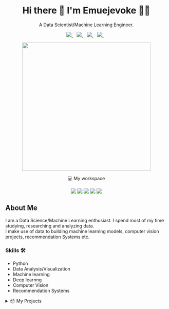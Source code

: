 
<h1 align='center'>
  Hi there 👋 I'm Emuejevoke 👨‍💻
</h1>

<p align='center'>
  A Data Scientist/Machine Learning Engineer.
</p>



<p align='center'>
  
  <a href="https://linkedin.com/in/emuejevoke-eshemitan">
    <img src="https://img.shields.io/badge/linkedin-%230077B5.svg?&style=for-the-badge&logo=linkedin&logoColor=white" />
  </a>&nbsp;&nbsp;
    <a href="https://twitter.com/davidsonity_">
    <img src="https://img.shields.io/badge/Twitter-1DA1F2?style=for-the-badge&logo=twitter&logoColor=white" />        
  </a>&nbsp;&nbsp;
  <a href="mailto:eshemitanvoke@gmail.com">
    <img src="https://img.shields.io/badge/Gmail-D14836?style=for-the-badge&logo=gmail&logoColor=white" /> 
  </a>&nbsp;&nbsp;
  <a href="https://www.kaggle.com/vokeeshemitan">
    <img src="https://img.shields.io/badge/Kaggle-20BEFF?style=for-the-badge&logo=Kaggle&logoColor=white" /> 
  </a>&nbsp;&nbsp;
  
</p>

<p align='center'>
  <a href="#"><img src="https://github-readme-stats.vercel.app/api?username=Davidsonity&show_icons=true&count_private=true&theme=dark" width="400"></a>
</p>

<p align='center'>
  💻 My workspace<br/><br/>
  <img src="https://img.shields.io/badge/PyCharm-000000.svg?&style=for-the-badge&logo=PyCharm&logoColor=white" />
  <img src="https://img.shields.io/badge/TensorFlow-FF6F00?style=for-the-badge&logo=tensorflow&logoColor=white" />
  <img src="https://img.shields.io/badge/OpenCV-27338e?style=for-the-badge&logo=OpenCV&logoColor=white" />
  <img src="https://img.shields.io/badge/Jupyter-F37626.svg?&style=for-the-badge&logo=Jupyter&logoColor=white" />
  <img src="https://img.shields.io/badge/Colab-F9AB00?style=for-the-badge&logo=googlecolab&color=525252" />
</p>



## About Me
I am a Data Science/Machine Learning enthusiast. I spend most of my time studying, researching and analyzing data. \
I make use of data to building machine learning models, computer vision projects, recommendation Systems etc.

### Skills 🛠 
- Python
- Data Analysis/Visualization
- Machine learning
- Deep learnng
- Computer Vision
- Recommendation Systems

<details>

<summary>📦 My Projects</summary>

| Name                 | A short summary                              | App  | Notebook |
| -------------------- | -------------------------------------------- | --------- |-------- |
| [Dog Breed Classifier](https://github.com/Davidsonity/Dog_Breed_Classifier) | Classifiy images of dogs  | [![Website shields.io](https://img.shields.io/website-up-down-green-red/http/shields.io.svg)](https://davidsonity-dog-breed-classifier-app-l4wtbp.streamlitapp.com/) | [![Made In Collab](https://colab.research.google.com/assets/colab-badge.svg)](https://colab.research.google.com/github/Davidsonity/Dog_Breed_Classifier/blob/main/Notebook/Dog_Breed_Prediction.ipynb) |
| [Zomato](https://github.com/Davidsonity/Zomato)   | Data Analysis/Visualization and Model Building   | [![Website shields.io](https://img.shields.io/website-up-down-green-red/http/shields.io.svg)](https://davidsonity-zomato-app-oz2y4c.streamlitapp.com/) | [![Made In Collab](https://colab.research.google.com/assets/colab-badge.svg)](https://colab.research.google.com/github/Davidsonity/Zomato/blob/main/Notebook/Zomato_Bangalore_Restaurants.ipynb) |
| [Netflix Recommendation](https://github.com/Davidsonity/Netflix_Recommendation) | Recommendation engine  | [![Website shields.io](https://img.shields.io/website-up-down-green-red/http/shields.io.svg)](https://davidsonity-netflix-recommendation-app-gopbme.streamlitapp.com/) | [![Made In Collab](https://colab.research.google.com/assets/colab-badge.svg)](https://colab.research.google.com/github/Davidsonity/Netflix_Recommendation/blob/main/NoteBook/Netflix_Recommendation_Engine.ipynb) |
| [Sentiment_Analysis-StrangerThings](https://github.com/Davidsonity/Sentiment_Analysis-StrangerThings) | Twitter Sentiment Analysis on the netflix Series Stranger things  | NaN | [![Made In Collab](https://colab.research.google.com/assets/colab-badge.svg)](https://colab.research.google.com/github/Davidsonity/Sentiment_Analysis-StrangerThings/blob/main/Notebook/Twitter_Sentiment.ipynb) |
| [Image WaterMarker](https://github.com/Davidsonity/WaterMarkingApp) | Add watermark to image  | [![Website shields.io](https://img.shields.io/website-up-down-green-red/http/shields.io.svg)](https://davidsonity-image-watermarking-app-6ycg9s.streamlitapp.com/) | Request |
| [Traffic Sign Classifer](https://github.com/Davidsonity/Traffic_Sign_Classifier) | Classifiy traffic signs  | NaN | [![Made In Collab](https://colab.research.google.com/assets/colab-badge.svg)](https://colab.research.google.com/github/Davidsonity/Traffic_Sign_Classifier/blob/main/Notebook/Traffic_Sign_Classification.ipynb) |
<!-- | Content Cell         | Content Cell                                | link | -->

### ***Check repository to see more !!!*** ###

</details>
